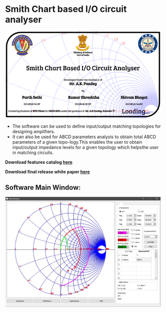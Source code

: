 # Smith Chart based I/O circuit analyser 

![Start-up Screen](/splash.png)

* The software can be used to define input/output matching topologies for designing amplifiers.
* It can also be used for ABCD parameters analysis to obtain total ABCD parameters of a given topo-logy.This enables the user to obtain input/output impedance levels for a given topology which helpsthe user in matching circuits.

**Download features catalog [here](https://drive.google.com/file/d/1m8yiZxbMjUroymiqg3J1IKOBAJ9lA8tH/view)**

**Download final release white paper [here](https://drive.google.com/file/d/1VaG_3KSZW4kQAdknyA2PiGNLJeymw5oo/view?usp=sharing)**

## Software Main Window:

![Main-Window](/main-window.png)


